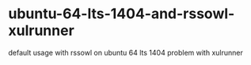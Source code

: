 # ubuntu-64-lts-1404-and-rssowl-xulrunner
default usage with rssowl  on ubuntu 64 lts 1404 problem with xulrunner 

